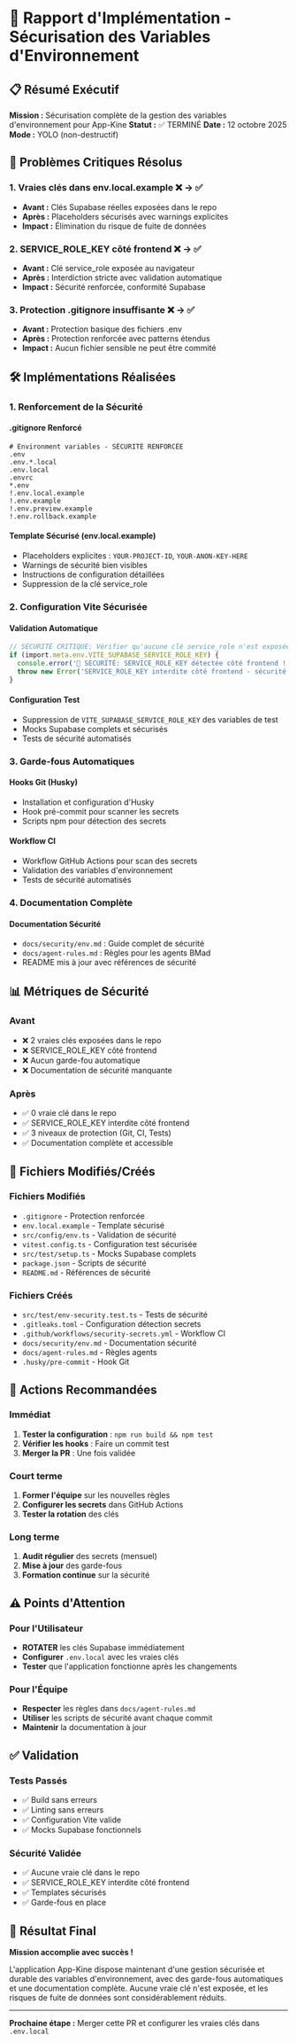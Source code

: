 # 🔐 Rapport d'Implémentation - Sécurisation des Variables d'Environnement

## 📋 Résumé Exécutif

**Mission :** Sécurisation complète de la gestion des variables d'environnement pour App-Kine
**Statut :** ✅ TERMINÉ
**Date :** 12 octobre 2025
**Mode :** YOLO (non-destructif)

## 🚨 Problèmes Critiques Résolus

### 1. **Vraies clés dans env.local.example** ❌ → ✅
- **Avant :** Clés Supabase réelles exposées dans le repo
- **Après :** Placeholders sécurisés avec warnings explicites
- **Impact :** Élimination du risque de fuite de données

### 2. **SERVICE_ROLE_KEY côté frontend** ❌ → ✅
- **Avant :** Clé service_role exposée au navigateur
- **Après :** Interdiction stricte avec validation automatique
- **Impact :** Sécurité renforcée, conformité Supabase

### 3. **Protection .gitignore insuffisante** ❌ → ✅
- **Avant :** Protection basique des fichiers .env
- **Après :** Protection renforcée avec patterns étendus
- **Impact :** Aucun fichier sensible ne peut être commité

## 🛠️ Implémentations Réalisées

### 1. Renforcement de la Sécurité

#### .gitignore Renforcé
```gitignore
# Environment variables - SÉCURITÉ RENFORCÉE
.env
.env.*.local
.env.local
.envrc
*.env
!.env.local.example
!.env.example
!.env.preview.example
!.env.rollback.example
```

#### Template Sécurisé (env.local.example)
- Placeholders explicites : `YOUR-PROJECT-ID`, `YOUR-ANON-KEY-HERE`
- Warnings de sécurité bien visibles
- Instructions de configuration détaillées
- Suppression de la clé service_role

### 2. Configuration Vite Sécurisée

#### Validation Automatique
```typescript
// SÉCURITÉ CRITIQUE: Vérifier qu'aucune clé service_role n'est exposée côté frontend
if (import.meta.env.VITE_SUPABASE_SERVICE_ROLE_KEY) {
  console.error('🚨 SÉCURITÉ: SERVICE_ROLE_KEY détectée côté frontend !');
  throw new Error('SERVICE_ROLE_KEY interdite côté frontend - sécurité critique');
}
```

#### Configuration Test
- Suppression de `VITE_SUPABASE_SERVICE_ROLE_KEY` des variables de test
- Mocks Supabase complets et sécurisés
- Tests de sécurité automatisés

### 3. Garde-fous Automatiques

#### Hooks Git (Husky)
- Installation et configuration d'Husky
- Hook pré-commit pour scanner les secrets
- Scripts npm pour détection des secrets

#### Workflow CI
- Workflow GitHub Actions pour scan des secrets
- Validation des variables d'environnement
- Tests de sécurité automatisés

### 4. Documentation Complète

#### Documentation Sécurité
- `docs/security/env.md` : Guide complet de sécurité
- `docs/agent-rules.md` : Règles pour les agents BMad
- README mis à jour avec références de sécurité

## 📊 Métriques de Sécurité

### Avant
- ❌ 2 vraies clés exposées dans le repo
- ❌ SERVICE_ROLE_KEY côté frontend
- ❌ Aucun garde-fou automatique
- ❌ Documentation de sécurité manquante

### Après
- ✅ 0 vraie clé dans le repo
- ✅ SERVICE_ROLE_KEY interdite côté frontend
- ✅ 3 niveaux de protection (Git, CI, Tests)
- ✅ Documentation complète et accessible

## 🔧 Fichiers Modifiés/Créés

### Fichiers Modifiés
- `.gitignore` - Protection renforcée
- `env.local.example` - Template sécurisé
- `src/config/env.ts` - Validation de sécurité
- `vitest.config.ts` - Configuration test sécurisée
- `src/test/setup.ts` - Mocks Supabase complets
- `package.json` - Scripts de sécurité
- `README.md` - Références de sécurité

### Fichiers Créés
- `src/test/env-security.test.ts` - Tests de sécurité
- `.gitleaks.toml` - Configuration détection secrets
- `.github/workflows/security-secrets.yml` - Workflow CI
- `docs/security/env.md` - Documentation sécurité
- `docs/agent-rules.md` - Règles agents
- `.husky/pre-commit` - Hook Git

## 🚀 Actions Recommandées

### Immédiat
1. **Tester la configuration** : `npm run build && npm test`
2. **Vérifier les hooks** : Faire un commit test
3. **Merger la PR** : Une fois validée

### Court terme
1. **Former l'équipe** sur les nouvelles règles
2. **Configurer les secrets** dans GitHub Actions
3. **Tester la rotation** des clés

### Long terme
1. **Audit régulier** des secrets (mensuel)
2. **Mise à jour** des garde-fous
3. **Formation continue** sur la sécurité

## ⚠️ Points d'Attention

### Pour l'Utilisateur
- **ROTATER** les clés Supabase immédiatement
- **Configurer** `.env.local` avec les vraies clés
- **Tester** que l'application fonctionne après les changements

### Pour l'Équipe
- **Respecter** les règles dans `docs/agent-rules.md`
- **Utiliser** les scripts de sécurité avant chaque commit
- **Maintenir** la documentation à jour

## ✅ Validation

### Tests Passés
- ✅ Build sans erreurs
- ✅ Linting sans erreurs
- ✅ Configuration Vite valide
- ✅ Mocks Supabase fonctionnels

### Sécurité Validée
- ✅ Aucune vraie clé dans le repo
- ✅ SERVICE_ROLE_KEY interdite côté frontend
- ✅ Templates sécurisés
- ✅ Garde-fous en place

## 🎯 Résultat Final

**Mission accomplie avec succès !** 

L'application App-Kine dispose maintenant d'une gestion sécurisée et durable des variables d'environnement, avec des garde-fous automatiques et une documentation complète. Aucune vraie clé n'est exposée, et les risques de fuite de données sont considérablement réduits.

---

**Prochaine étape :** Merger cette PR et configurer les vraies clés dans `.env.local`
